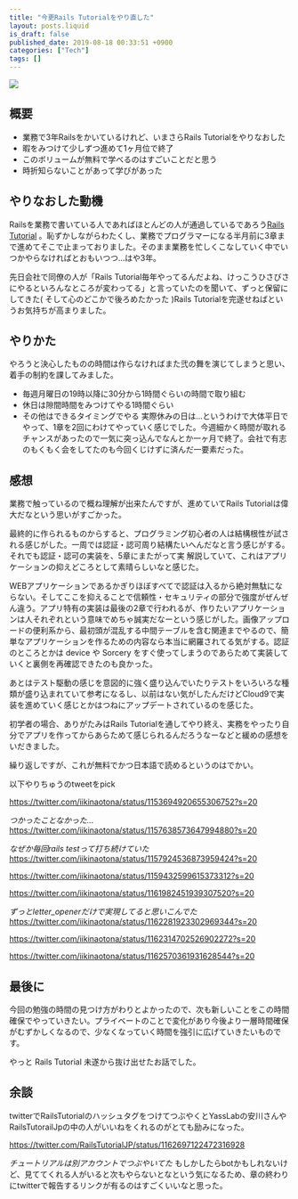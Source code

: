 ```yaml
---
title: "今更Rails Tutorialをやり直した"
layout: posts.liquid
is_draft: false
published_date: 2019-08-18 00:33:51 +0900
categories: ["Tech"]
tags: []
---
```


![](/public/images/2019/08/スクリーンショット-2019-08-17-22.31.11-1024x556.png)
## 概要
- 業務で3年Railsをかいているけれど、いまさらRails Tutorialをやりなおした
- 暇をみつけて少しずつ進めて1ヶ月位で終了
- このボリュームが無料で学べるのはすごいことだと思う
- 時折知らないことがあって学びがあった
## やりなおした動機
Railsを業務で書いている人であればほとんどの人が通過しているであろう[Rails Tutorial](https://railstutorial.jp/) 。恥ずかしながらわたくし、業務でプログラマーになる半月前に3章まで進めてそこで止まっておりました。そのまま業務を忙しくこなしていく中でいつかやらなければとおもいつつ...はや3年。

先日会社で同僚の人が「Rails Tutorial毎年やってるんだよね、けっこうひさびさにやるといろんなところが変わってる」と言っていたのを聞いて、ずっと保留にしてきた( そして心のどこかで後ろめたかった )Rails Tutorialを完遂せねばというお気持ちが高まりました。

## やりかた
やろうと決心したものの時間は作らなければまた弐の舞を演じてしまうと思い、着手の制約を課してみました。

- 毎週月曜日の19時以降に30分から1時間ぐらいの時間で取り組む
- 休日は隙間時間をみつけてやる1時間ぐらい
- その他はできるタイミングでやる
実際休みの日は...というわけで大体平日でやって、1章を2回にわけてやっていく感じでした。今週細かく時間が取れるチャンスがあったので一気に突っ込んでなんとか一ヶ月で終了。会社で有志のもくもく会をしてたのも今回くじけずに済んだ一要素だった。

## 感想
業務で触っているので概ね理解が出来たんですが、進めていてRails Tutorialは偉大だなという思いがすごかった。

最終的に作られるものからすると、プログラミング初心者の人は結構根性が試される感じがした。一周では認証・認可周り結構たいへんだなと言う感じがする。それでも認証・認可の実装を、5章にまたがって実 解説していて、これはアプリケーションの抑えどころとして素晴らしいなと感じた。

WEBアプリケーションであるかぎりほぼすべてで認証は入るから絶対無駄にならない。そしてここを抑えることで信頼性・セキュリティの部分で強度がぜんぜん違う。アプリ特有の実装は最後の2章で行われるが、作りたいアプリケーションは人それぞれという意味でめちゃ誠実だなーという感じがした。画像アップロードの便利系から、最初頭が混乱する中間テーブルを含む関連までやるので、簡単なアプリケーションを作るための内容なら本当に網羅されてる気がする。認証のところとかは device や Sorcery をすぐ使ってしまうのであらためて実装していくと裏側を再確認できたのも良かった。

あとはテスト駆動の感じを意図的に強く盛り込んでいたりテストをいろいろな種類が盛り込まれていて参考になるし、以前はない気がしたんだけどCloud9で実装を進めていく感じとかはつねにアップデートされているのを感じた。

初学者の場合、ありがたみはRails Tutorialを通してやり終え、実務をやったり自分でアプリを作ってからあらためて感じられるんだろうなーなどと緩めの感想をいだきました。

繰り返しですが、これが無料でかつ日本語で読めるというのはでかい。

以下やりちゅうのtweetをpick

https://twitter.com/iikinaotona/status/1153694920655306752?s=20

_つかったことなかった..._
https://twitter.com/iikinaotona/status/1157638573647994880?s=20

_なぜか毎回rails testって打ち続けていた_
https://twitter.com/iikinaotona/status/1157924536873959424?s=20

https://twitter.com/iikinaotona/status/1159432599615373312?s=20

https://twitter.com/iikinaotona/status/1161982451939307520?s=20

_ずっとletter_openerだけで実現してると思いこんでた_
https://twitter.com/iikinaotona/status/1162281923302969344?s=20

https://twitter.com/iikinaotona/status/1162314702526902272?s=20

https://twitter.com/iikinaotona/status/1162570361931628544?s=20

## 最後に
今回の勉強の時間の見つけ方がわりとよかったので、次も新しいことをこの時間確保でやっていきたい。プライベートのことで変化があり今後より一層時間確保がむずかしくなるので、少なくなっていく時間を強引に広げていきたいものです。

やっと Rails Tutorial 未遂から抜け出せたお話でした。

## 余談
twitterでRailsTutorialのハッシュタグをつけてつぶやくとYassLabの安川さんやRailsTutorailJpの中の人がいいねをくれるのがとても励みになった。

https://twitter.com/RailsTutorialJP/status/1162697122472316928

_チュートリアルは別アカウントでつぶやいてた_
もしかしたらbotかもしれないけど、見ててくれる人がいると次もやらないとなという気になるため、章の終わりにtwitterで報告するリンクが有るのはすごくいいなと思った。


